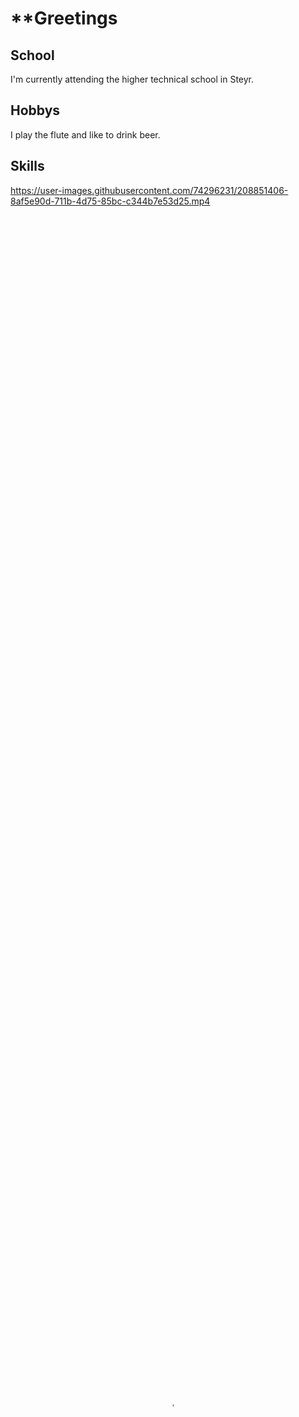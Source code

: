 # **Greetings

## School 
I'm currently attending the higher technical school in Steyr.

## Hobbys
I play the flute and like to drink beer.

## Skills
<!--
I can programm java programms, but i want to kill myself every time i do it.
Furthermore, i wrote my diploma thesis in Blazor which leads to my broad knowledge in OOP.

[![IMAGE ALT TEXT](http://img.youtube.com/vi/dQw4w9WgXcQ/0.jpg)](http://www.youtube.com/watch?v=dQw4w9WgXcQ "Video Title")

[![Watch the video](https://img.youtube.com/vi/dQw4w9WgXcQ/default.jpg)](https://youtu.be/dQw4w9WgXcQ)
-->





https://user-images.githubusercontent.com/74296231/208851406-8af5e90d-711b-4d75-85bc-c344b7e53d25.mp4

<video preload="none" autoplay playsinline poster="LINK.jpg" width="100%" height="100%">
    <source src="https://www.youtube.com/watch?v=dQw4w9WgXcQ" type="video/mp4">
</video>


